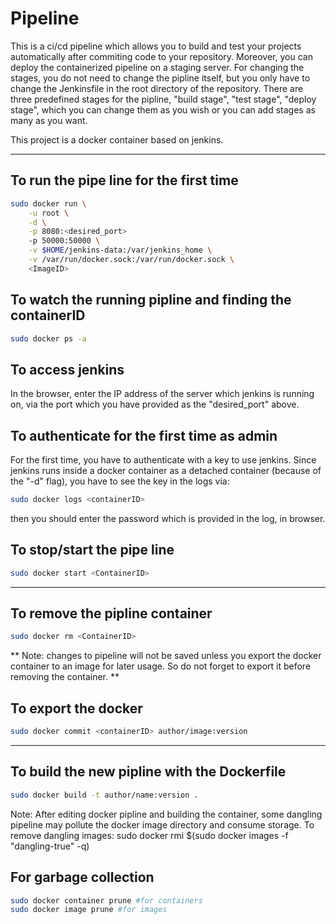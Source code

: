 # Pipeline

This is a ci/cd pipeline which allows you to build and test your projects automatically after commiting code to your repository. Moreover, you can deploy the containerized pipeline on a staging server.
For changing the stages, you do not need to change the pipline itself, but you only have to change the Jenkinsfile in the root directory of the repository. There are three predefined stages for the pipline, "build stage", "test stage", "deploy stage", which you can change them as you wish or you can add stages as many as you want.

This project is a docker container based on jenkins.

---
## To run the pipe line for the first time

```sh
sudo docker run \
	-u root \
	-d \
	-p 8080:<desired_port>
	-p 50000:50000 \
	-v $HOME/jenkins-data:/var/jenkins_home \
	-v /var/run/docker.sock:/var/run/docker.sock \
	<ImageID>
```

## To watch the running pipline and finding the containerID

```sh
sudo docker ps -a
```

## To access jenkins
In the browser, enter the IP address of the server which jenkins is running on, via the port which you have provided as the "desired\_port" above.

## To authenticate for the first time as admin
For the first time, you have to authenticate with a key to use jenkins. Since jenkins runs inside a docker container as a detached container (because of the "-d" flag), you have to see the key in the logs via:

```sh
sudo docker logs <containerID>
```
then you should enter the password which is provided in the log, in browser.

## To stop/start the pipe line

```sh
sudo docker start <ContainerID>
```

---
## To remove the pipline container

```sh
sudo docker rm <ContainerID>
```

** Note: changes to pipeline will not be saved unless you export the docker container to an image for later usage.
So do not forget to export it before removing the container. **

## To export the docker 

```sh
sudo docker commit <containerID> author/image:version
```

---
## To build the new pipline with the Dockerfile

```sh
sudo docker build -t author/name:version .
```

Note: After editing docker pipline and building the container, some dangling pipeline may pollute the docker image directory and consume storage. To remove dangling images:
sudo docker rmi $(sudo docker images -f "dangling-true" -q)

## For garbage collection

```sh
sudo docker container prune #for containers
sudo docker image prune #for images
```
